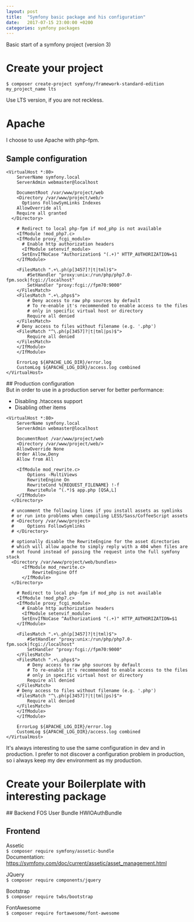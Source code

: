```yaml
---
layout: post
title:  "Symfony basic package and his configuration"
date:   2017-07-15 23:00:00 +0200
categories: symfony packages
---
```

Basic start of a symfony project (version 3)

# Create your project
`$ composer create-project symfony/framework-standard-edition my_project_name lts`

Use LTS version, if you are not reckless.

# Apache
I choose to use Apache with php-fpm.

## Sample configuration  
```
<VirtualHost *:80>
	ServerName symfony.local
	ServerAdmin webmaster@localhost

	DocumentRoot /var/www/project/web
	<Directory /var/www/project/web/>
	  Options FollowSymLinks Indexes
    AllowOverride all
    Require all granted
  </Directory>

	# Redirect to local php-fpm if mod_php is not available
	<IfModule !mod_php7.c>
  	<IfModule proxy_fcgi_module>
      # Enable http authorization headers
      <IfModule setenvif_module>
      SetEnvIfNoCase ^Authorization$ "(.+)" HTTP_AUTHORIZATION=$1
    </IfModule>

    <FilesMatch ".+\.ph(p[3457]?|t|tml)$">
  		#SetHandler "proxy:unix:/run/php/php7.0-fpm.sock|fcgi://localhost"
  		SetHandler "proxy:fcgi://fpm70:9000"
    </FilesMatch>
    <FilesMatch ".+\.phps$">
  		# Deny access to raw php sources by default
  		# To re-enable it's recommended to enable access to the files
  		# only in specific virtual host or directory
  		Require all denied
    </FilesMatch>
    # Deny access to files without filename (e.g. '.php')
    <FilesMatch "^\.ph(p[3457]?|t|tml|ps)$">
  		Require all denied
    </FilesMatch>
  	</IfModule>
	</IfModule>

	ErrorLog ${APACHE_LOG_DIR}/error.log
	CustomLog ${APACHE_LOG_DIR}/access.log combined
</VirtualHost>
```

## Production configuration  
But in order to use in a production server for better performance:
 - Disabling .htaccess support
 - Disabling other items

```
<VirtualHost *:80>
	ServerName symfony.local
	ServerAdmin webmaster@localhost

	DocumentRoot /var/www/project/web
	<Directory /var/www/project/web/>
    AllowOverride None
    Order Allow,Deny
    Allow from All

    <IfModule mod_rewrite.c>
        Options -MultiViews
        RewriteEngine On
        RewriteCond %{REQUEST_FILENAME} !-f
        RewriteRule ^(.*)$ app.php [QSA,L]
    </IfModule>
  </Directory>

  # uncomment the following lines if you install assets as symlinks
  # or run into problems when compiling LESS/Sass/CoffeeScript assets
  # <Directory /var/www/project>
  #     Options FollowSymlinks
  # </Directory>

  # optionally disable the RewriteEngine for the asset directories
  # which will allow apache to simply reply with a 404 when files are
  # not found instead of passing the request into the full symfony stack
  <Directory /var/www/project/web/bundles>
      <IfModule mod_rewrite.c>
          RewriteEngine Off
      </IfModule>
  </Directory>

	# Redirect to local php-fpm if mod_php is not available
	<IfModule !mod_php7.c>
  	<IfModule proxy_fcgi_module>
      # Enable http authorization headers
      <IfModule setenvif_module>
      SetEnvIfNoCase ^Authorization$ "(.+)" HTTP_AUTHORIZATION=$1
    </IfModule>

    <FilesMatch ".+\.ph(p[3457]?|t|tml)$">
  		#SetHandler "proxy:unix:/run/php/php7.0-fpm.sock|fcgi://localhost"
  		SetHandler "proxy:fcgi://fpm70:9000"
    </FilesMatch>
    <FilesMatch ".+\.phps$">
  		# Deny access to raw php sources by default
  		# To re-enable it's recommended to enable access to the files
  		# only in specific virtual host or directory
  		Require all denied
    </FilesMatch>
    # Deny access to files without filename (e.g. '.php')
    <FilesMatch "^\.ph(p[3457]?|t|tml|ps)$">
  		Require all denied
    </FilesMatch>
  	</IfModule>
	</IfModule>

	ErrorLog ${APACHE_LOG_DIR}/error.log
	CustomLog ${APACHE_LOG_DIR}/access.log combined
</VirtualHost>
```

It's always interesting to use the same configuration in dev and in production.
I prefer to not discover a configuration problem in production, so i always
keep my dev environment as my production.

# Create your Boilerplate with interesting package  

## Backend
FOS User Bundle
HWIOAuthBundle

## Frontend
Assetic  
`$ composer require symfony/assetic-bundle`  
Documentation: https://symfony.com/doc/current/assetic/asset_management.html

JQuery  
`$ composer require components/jquery`

Bootstrap  
`$ composer require twbs/bootstrap`

FontAwesome  
`$ composer require fortawesome/font-awesome`

